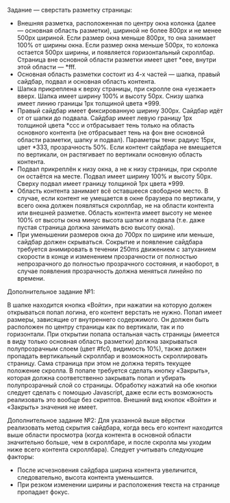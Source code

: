 Задание — сверстать разметку страницы:
* Внешняя разметка, расположенная по центру окна колонка (далее —
основная область разметки), шириной не более 800px и не менее 500px
шириной. Если размер окна меньше 800px, то она занимает 100% от
ширины окна. Если размер окна меньше 500px, то колонка остается 500px
ширины, и появляется горизонтальный скроллбар. Страница вне основной
области разметки имеет цвет *eee, внутри этой области — *fff.
* Основная область разметки состоит из 4-х частей — шапка, правый
сайдбар, подвал и основная область контента.
* Шапка прикреплена к верху страницы, при скролле она «уезжает» вверх.
Шапка имеет ширину 100% и высоту 50px. Снизу шапка имеет линию
границы 1px толщиной цвета *999.
* Правый сайдбар имеет фиксированную ширину 300px. Сайдбар идёт от от
шапки до подвала. Сайдбар имеет левую границу 1px толщиной цвета *ccc
и отбрасывает тень только на область основного контента (не отбрасывает
тень на фон вне основной области разметки, шапку и подвал). Параметры
тени: радиус 15px, цвет *333, прозрачность 50%. Если контент сайдбара не
вмещается по вертикали, он растягивает по вертикали основную область
контента.
* Подвал прикреплён к низу окна, а не к низу страницы, при скролле он
остаётся на месте. Подвал имеет ширину 100% и высоту 50px. Сверху
подвал имеет границу толщиной 1px цвета *999.
* Область контента занимает всё оставшееся свободное место. В случае,
если контент не умещается в окне браузера по вертикали, у всего окна
должен появляться скроллбар, не на области контента или внешней
разметке. Область контента имеет высоту не менее 100% от высоты окна
минус высота шапки и подвала (т.е. даже пустая страница должна занимать
всю высоту окна).
* При уменьшении размеров окна до 700px по ширине или меньше, сайдбар
должен скрываться.
Сокрытие и появление сайдбара требуется анимировать в течении 250ms
движением с затуханием скорости в конце и изменением прозрачности от
полностью непрозрачного до полностью прозрачного состояния, и наоборот,
в случае появления прозрачность должна меняться линейно по времени.


Дополнительное задание №1:

В шапке находится кнопка «Войти», при нажатии на которую должен открываться
попап логина, его контент верстать не нужно. Попап имеет размеры, зависящие от
внутреннего содержимого. Он должен быть расположен по центру страницы как
по вертикали, так и по горизонтали. При открытии попапа остальная часть
страницы (имеется в виду только основная область разметки) должна
закрываться полупрозрачным слоем (цвет #fc0, видимость 10%), также должен
пропадать вертикальный скроллбар и возможность скроллировать страницу.
Сама страница при этом не должна терять текущее положение скролла. В попапе
требуется сделать кнопку «Закрыть», которая должна соответственно закрывать
попап и убирать полупрозрачный слой со страницы. Обработку нажатий на обе
кнопки следует сделать с помощью Javascript, даже если есть возможность
реализовать это вообще без скриптов. Внешний вид кнопок «Войти» и «Закрыть»
значения не имеет.

Дополнительное задание №2:
Для указанной выше вёрстки реализовать метод скрытия сайдбара, когда весь его
контент находится выше области просмотра (когда контента в основной области
значительно больше, чем в скроллбаре, и после скролла мы уходим ниже всего
контента скроллбара). Следует учитывать следующие факторы:
* После исчезновения сайдбара ширина контента увеличится,
следовательно, высота контента уменьшится.
* При резком изменении ширины и расположения текста на странице
пропадает фокус.

